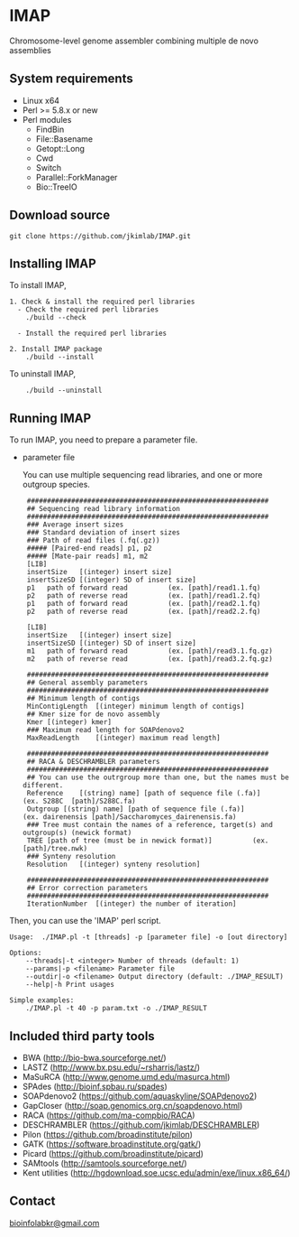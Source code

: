 IMAP
====================
Chromosome-level genome assembler combining multiple de novo assemblies


System requirements
-------------------
* Linux x64
* Perl >= 5.8.x or new
* Perl modules
  - FindBin
  - File::Basename
  - Getopt::Long
  - Cwd
  - Switch
  - Parallel::ForkManager
  - Bio::TreeIO

Download source
-------------------
    git clone https://github.com/jkimlab/IMAP.git


Installing IMAP
-------------------
To install IMAP,
 
    1. Check & install the required perl libraries
      - Check the required perl libraries
        ./build --check
    
      - Install the required perl libraries
    
    2. Install IMAP package
        ./build --install
        
To uninstall IMAP,

        ./build --uninstall

Running IMAP
-------------------
To run IMAP, you need to prepare a parameter file. 

* parameter file

    You can use multiple sequencing read libraries, and one or more outgroup species.  
        
       ############################################################
       ## Sequencing read library information
       ############################################################
       ### Average insert sizes
       ### Standard deviation of insert sizes
       ### Path of read files (.fq(.gz))
       ##### [Paired-end reads] p1, p2
       ##### [Mate-pair reads] m1, m2
       [LIB]
       insertSize	[(integer) insert size]
       insertSizeSD	[(integer) SD of insert size]
       p1	path of forward read          (ex. [path]/read1.1.fq)
       p2	path of reverse read          (ex. [path]/read1.2.fq)
       p1	path of forward read          (ex. [path]/read2.1.fq)
       p2	path of reverse read          (ex. [path]/read2.2.fq)

       [LIB]
       insertSize	[(integer) insert size]
       insertSizeSD	[(integer) SD of insert size]
       m1	path of forward read          (ex. [path]/read3.1.fq.gz)
       m2	path of reverse read          (ex. [path]/read3.2.fq.gz)

       ############################################################
       ## General assembly parameters
       ############################################################
       ## Minimum length of contigs
       MinContigLength	[(integer) minimum length of contigs]
       ## Kmer size for de novo assembly
       Kmer	[(integer) kmer]
       ### Maximum read length for SOAPdenovo2
       MaxReadLength	[(integer) maximum read length]

       ############################################################
       ## RACA & DESCHRAMBLER parameters
       ############################################################
       ## You can use the outrgroup more than one, but the names must be different.
       Reference	[(string) name]	[path of sequence file (.fa)]          (ex. S288C  [path]/S288C.fa)
       Outgroup	[(string) name]	[path of sequence file (.fa)]          (ex. dairenensis [path]/Saccharomyces_dairenensis.fa)
       ### Tree must contain the names of a reference, target(s) and outgroup(s) (newick format)
       TREE	[path of tree (must be in newick format)]          (ex. [path]/tree.nwk)
       ### Synteny resolution
       Resolution	[(integer) synteny resolution]

       ############################################################
       ## Error correction parameters 
       ############################################################
       IterationNumber	[(integer) the number of iteration]


Then, you can use the 'IMAP' perl script.

    Usage:  ./IMAP.pl -t [threads] -p [parameter file] -o [out directory]

    Options:
        --threads|-t <integer> Number of threads (default: 1)
        --params|-p <filename> Parameter file
        --outdir|-o <filename> Output directory (default: ./IMAP_RESULT)
        --help|-h Print usages
        
    Simple examples:
        ./IMAP.pl -t 40 -p param.txt -o ./IMAP_RESULT
         
Included third party tools
-------------------
* BWA (http://bio-bwa.sourceforge.net/)
* LASTZ (http://www.bx.psu.edu/~rsharris/lastz/)
* MaSuRCA (http://www.genome.umd.edu/masurca.html)
* SPAdes (http://bioinf.spbau.ru/spades)
* SOAPdenovo2 (https://github.com/aquaskyline/SOAPdenovo2)
* GapCloser (http://soap.genomics.org.cn/soapdenovo.html)
* RACA (https://github.com/ma-compbio/RACA)
* DESCHRAMBLER (https://github.com/jkimlab/DESCHRAMBLER)
* Pilon (https://github.com/broadinstitute/pilon)
* GATK (https://software.broadinstitute.org/gatk/)
* Picard (https://github.com/broadinstitute/picard)
* SAMtools (http://samtools.sourceforge.net/)
* Kent utilities (http://hgdownload.soe.ucsc.edu/admin/exe/linux.x86_64/)


Contact
-------------------  
bioinfolabkr@gmail.com
